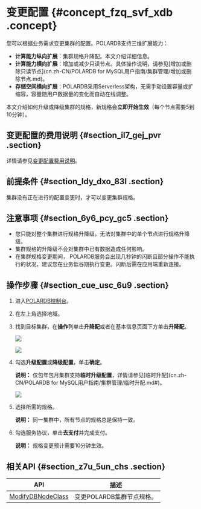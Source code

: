 # 变更配置 {#concept_fzq_svf_xdb .concept}

您可以根据业务需求变更集群的配置。POLARDB支持三维扩展能力：

-   **计算能力纵向扩展**：集群规格升降配。本文介绍详细信息。
-   **计算能力横向扩展**：增加或减少只读节点。具体操作说明，请参见[增加或删除只读节点](cn.zh-CN/POLARDB for MySQL用户指南/集群管理/增加或删除节点.md)。
-   **存储空间横向扩展**：POLARDB采用Serverless架构，无需手动设置容量或扩缩容，容量随用户数据量的变化而自动在线调整。

本文介绍如何升级或降级集群的规格，新规格会**立即开始生效**（每个节点需要5到10分钟）。

## 变更配置的费用说明 {#section_il7_gej_pvr .section}

详情请参见[变更配置费用说明](../../../../cn.zh-CN/产品定价/变更配置费用说明.md#)。

## 前提条件 {#section_ldy_dxo_83l .section}

集群没有正在进行的配置变更时，才可以变更集群规格。

## 注意事项 {#section_6y6_pcy_gc5 .section}

-   您只能对整个集群进行规格升降级，无法对集群中的单个节点进行规格升降级。
-   集群规格的升降级不会对集群中已有数据造成任何影响。
-   在集群规格变更期间， POLARDB服务会出现几秒钟的闪断且部分操作不能执行的状况，建议您在业务低谷期执行变更。闪断后需在应用端重新连接。

## 操作步骤 {#section_cue_usc_6u9 .section}

1.  进入[POLARDB控制台](https://polardb.console.aliyun.com/)。
2.  在左上角选择地域。
3.  找到目标集群，在**操作**列单击**升降配**或者在基本信息页面下方单击**升降配**。

    ![](http://static-aliyun-doc.oss-cn-hangzhou.aliyuncs.com/assets/img/13772/156351818713607_zh-CN.png)

    ![](http://static-aliyun-doc.oss-cn-hangzhou.aliyuncs.com/assets/img/13772/156351818734579_zh-CN.png)

4.  勾选**升级配置**或**降级配置**，单击**确定**。

    **说明：** 仅包年包月集群支持**临时升级配置**，详情请参见[临时升配](cn.zh-CN/POLARDB for MySQL用户指南/集群管理/临时升配.md#)。

    ![](http://static-aliyun-doc.oss-cn-hangzhou.aliyuncs.com/assets/img/13772/156351818752261_zh-CN.png)

5.  选择所需的规格。

    **说明：** 同一集群中，所有节点的规格总是保持一致。

6.  勾选服务协议，单击**去支付**并完成支付。

    **说明：** 规格变更预计需要10分钟生效。


## 相关API {#section_z7u_5un_chs .section}

|API|描述|
|---|--|
|[ModifyDBNodeClass](../../../../cn.zh-CN/API参考/节点管理/ModifyDBNodeClass.md#)|变更POLARDB集群节点规格。|

